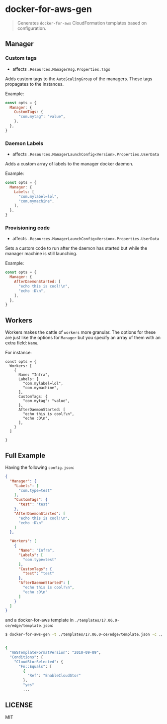 # docker-for-aws-gen

> Generates `docker-for-aws` CloudFormation templates based on configuration.



## Manager

### Custom tags

- affects `.Resources.ManagerAsg.Properties.Tags`

Adds custom tags to the `AutoScalingGroup` of the managers.
These tags propagates to the instances.

Example:

```js
const opts = {
  Manager: {
    CustomTags: {
      "com.mytag": "value",
    },
  },
}
```


### Daemon Labels

- affects `.Resources.ManagerLaunchConfig<Version>.Properties.UserData`

Adds a custom array of labels to the manager docker daemon.

Example:

```js
const opts = {
  Manager: {
    Labels: [
      "com.mylabel=lol",
      "com.mymachine",
    ],
  },
}
```


### Provisioning code

- affects `.Resources.ManagerLaunchConfig<Version>.Properties.UserData`

Sets a custom code to run after the daemon has started but while the manager machine is still launching.


Example:

```js
const opts = {
  Manager: {
    AfterDaemonStarted: [
      "echo this is cool!\n",
      "echo :D\n",
    ],
  },
}
```


## Workers

Workers makes the cattle of `workers` more granular. The options for these are just like the options for `Manager` but you specify an array of them with an extra field: `Name`.  

For instance:

```
const opts = {
  Workers: [
    {
      Name: "Infra",
      Labels: [
        "com.mylabel=lol",
        "com.mymachine",
      ],
      CustomTags: {
        "com.mytag": "value",
      },
      AfterDaemonStarted: [
        "echo this is cool!\n",
        "echo :D\n",
      ],
    }
  ]

}

```


## Full Example


Having the following `config.json`:

```json
{
  "Manager": {
    "Labels": [
      "com.type=test"
    ],
    "CustomTags": {
      "test": "test"
    },
    "AfterDaemonStarted": [
      "echo this is cool!\n",
      "echo :D\n"
    ]
  },

  "Workers": [
    {
      "Name": "Infra",
      "Labels": [
        "com.type=test"
      ],
      "CustomTags": {
        "test": "test"
      },
      "AfterDaemonStarted": [
        "echo this is cool!\n",
        "echo :D\n"
      ]
    }
  ]
}
```

and a docker-for-aws template in `./templates/17.06.0-ce/edge/template.json`:

```sh
$ docker-for-aws-gen -t ./templates/17.06.0-ce/edge/template.json -c ./config.json


{
  "AWSTemplateFormatVersion": "2010-09-09",
  "Conditions": {
    "CloudStorSelected": {
      "Fn::Equals": [
        {
          "Ref": "EnableCloudStor"
        },
        "yes"
        ...
```


## LICENSE

MIT

